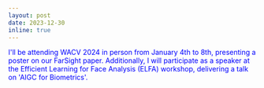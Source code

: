 ```yaml
---
layout: post
date: 2023-12-30
inline: true
---
```

<span style="color: blue;">I'll be attending WACV 2024 in person from January 4th to 8th, presenting a poster on our FarSight paper. Additionally, I will participate as a speaker at the Efficient Learning for Face Analysis (ELFA) workshop, delivering a talk on 'AIGC for Biometrics'.</span>

